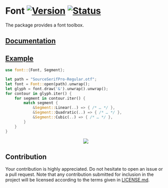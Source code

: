 # Font [![Version][version-img]][version-url] [![Status][status-img]][status-url]

The package provides a font toolbox.

## [Documentation][documentation]

## [Example](examples/glyph.rs)

```rust
use font::{Font, Segment};

let path = "SourceSerifPro-Regular.otf";
let font = Font::open(path).unwrap();
let glyph = font.draw('&').unwrap().unwrap();
for contour in glyph.iter() {
    for segment in contour.iter() {
        match segment {
            &Segment::Linear(..) => { /* … */ },
            &Segment::Quadratic(..) => { /* … */ },
            &Segment::Cubic(..) => { /* … */ },
        }
    }
}
```

<div align="center">
  <a href="https://github.com/bodoni/font/blob/master/examples/glyph.rs">
    <img src="https://cdn.rawgit.com/bodoni/font/master/examples/glyph.svg">
  </a>
</div>

## Contribution

Your contribution is highly appreciated. Do not hesitate to open an issue or a
pull request. Note that any contribution submitted for inclusion in the project
will be licensed according to the terms given in [LICENSE.md](LICENSE.md).

[documentation]: https://docs.rs/font
[status-img]: https://travis-ci.org/bodoni/font.svg?branch=master
[status-url]: https://travis-ci.org/bodoni/font
[version-img]: https://img.shields.io/crates/v/font.svg
[version-url]: https://crates.io/crates/font

